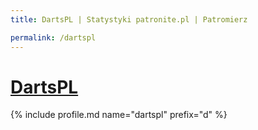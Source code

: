 ```yaml
---
title: DartsPL | Statystyki patronite.pl | Patromierz

permalink: /dartspl
---
```


# [DartsPL](https://patronite.pl/dartspl)

{% include profile.md name="dartspl" prefix="d" %}
